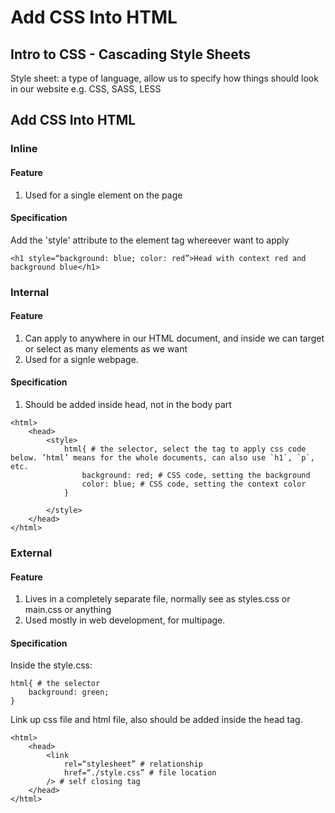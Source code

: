 # Add CSS Into HTML
## Intro to CSS - Cascading Style Sheets
Style sheet: a type of language, allow us to specify how things should look in our website
e.g. CSS, SASS, LESS

## Add CSS Into HTML
### Inline
#### Feature
1. Used for a single element on the page
   
#### Specification
Add the 'style' attribute to the element tag whereever want to apply
```
<h1 style=“background: blue; color: red”>Head with context red and background blue</h1>
```

### Internal
#### Feature
1. Can apply to anywhere in our HTML document, and inside we can target or select as many elements as we want
2. Used for a signle webpage.

#### Specification
1. Should be added inside head, not in the body part
```
<html>
	<head>
		<style>
			html{ # the selector, select the tag to apply css code below. ’html’ means for the whole documents, can also use `h1`, `p`, etc.
				background: red; # CSS code, setting the background
				color: blue; # CSS code, setting the context color
			}
			
		</style>
	</head>
</html>
```

### External
#### Feature
1. Lives in a completely separate file, normally see as styles.css or main.css or anything
2. Used mostly in web development, for multipage.

#### Specification
Inside the style.css:
```
html{ # the selector
	background: green;
}
```

Link up css file and html file, also should be added inside the head tag.
```
<html>
	<head>
		<link
			rel=“stylesheet” # relationship
			href=“./style.css” # file location
		/> # self closing tag
	</head>
</html>
```